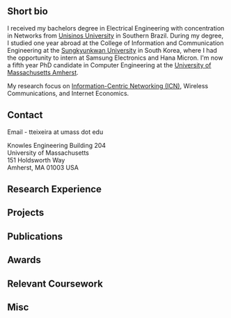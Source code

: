 ## Short bio
I received my bachelors degree in Electrical Engineering with concentration in Networks from [Unisinos University](www.unisinos.br/) in Southern Brazil. During my degree, I studied one year abroad at the College of Information and Communication Engineering at the [Sungkyunkwan University](www.skku.edu/) in South Korea, where I had the opportunity to intern at Samsung Electronics and Hana Micron. I'm now a fifth year PhD candidate in Computer Engineering at the [University of Massachusetts Amherst](www.umass.edu).

My research focus on [Information-Centric Networking (ICN)](https://trac.ietf.org/trac/irtf/wiki/icnrg), Wireless Communications, and Internet Economics.

## Contact
Email - tteixeira at umass dot edu

Knowles Engineering Building 204\
University of Massachusetts\
151 Holdsworth Way\
Amherst, MA 01003 USA

## Research Experience


## Projects


## Publications


## Awards


## Relevant Coursework


## Misc
